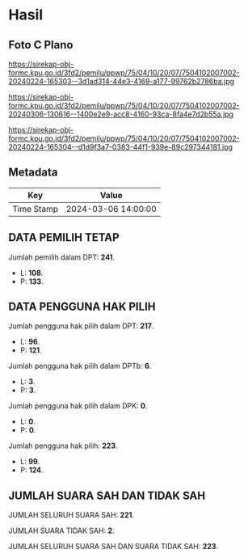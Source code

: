 # Hasil

## Foto C Plano

https://sirekap-obj-formc.kpu.go.id/3fd2/pemilu/ppwp/75/04/10/20/07/7504102007002-20240224-165303--3d1ad314-44e3-4169-a177-99762b2786ba.jpg

https://sirekap-obj-formc.kpu.go.id/3fd2/pemilu/ppwp/75/04/10/20/07/7504102007002-20240306-130616--1400e2e9-acc8-4160-93ca-8fa4e7d2b55a.jpg

https://sirekap-obj-formc.kpu.go.id/3fd2/pemilu/ppwp/75/04/10/20/07/7504102007002-20240224-165304--d1d9f3a7-0383-44f1-939e-89c297344181.jpg


## Metadata

| Key        | Value               |
| ---------- | ------------------- |
| Time Stamp | 2024-03-06 14:00:00 |


## DATA PEMILIH TETAP

Jumlah pemilih dalam DPT: **241**.
 * L: **108**.
 * P: **133**.

## DATA PENGGUNA HAK PILIH

Jumlah pengguna hak pilih dalam DPT: **217**.
 * L: **96**.
 * P: **121**.

Jumlah pengguna hak pilih dalam DPTb: **6**.
 * L: **3**.
 * P: **3**.

Jumlah pengguna hak pilih dalam DPK: **0**.
 * L: **0**.
 * P: **0**.

Jumlah pengguna hak pilih: **223**.
 * L: **99**.
 * P: **124**.

## JUMLAH SUARA SAH DAN TIDAK SAH

JUMLAH SELURUH SUARA SAH: **221**.

JUMLAH SUARA TIDAK SAH: **2**.

JUMLAH SELURUH SUARA SAH DAN SUARA TIDAK SAH: **223**.


